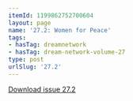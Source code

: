 ```yaml
---
itemId: 1199862752700604
layout: page
name: '27.2: Women for Peace'
tags:
- hasTag: dreamnetwork
- hasTag: dream-network-volume-27
type: post
urlSlug: '27.2'
---
```

<a href="files/pdfs/Volume_27/27.2_women_for_peace.pdf" download="">Download issue 27.2</a>